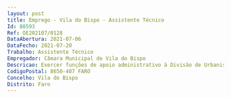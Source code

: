 ```yaml
--- 
layout: post
title: Emprego - Vila do Bispo - Assistente Técnico
Id: 88593
Ref: OE202107/0128
DataAbertura: 2021-07-06
DataFecho: 2021-07-20
Trabalho: Assistente Técnico
Empregador: Câmara Municipal de Vila do Bispo
Descricao: Exercer funções de apoio administrativo à Divisão de Urbanismo Municipal, executando tarefas de expediente, arquivo e organização e tramitação de processos administrativos  assegurar o atendimento ao munícipe, nomeadamente no que se refere a obras particulares  receção de documentação relativa às diferentes operações urbanísticas  avaliação primária dos conteúdos, digitalização, carregamento e processamento dos documentos em formato digital, anotando faltas ou anomalias e providência a sua correção e andamento, através de ofícios, informações ou notas, em conformidade com a legislação existente  assegura a transmissão da comunicação entre os vários serviços e entre estes e os particulares, nas diversas formas de comunicação e plataformas eletrónicas existentes  bem como outras funções não especificadas.
CodigoPostal: 8650-407 FARO
Concelho: Vila do Bispo
Distrito: Faro
--- 
```

